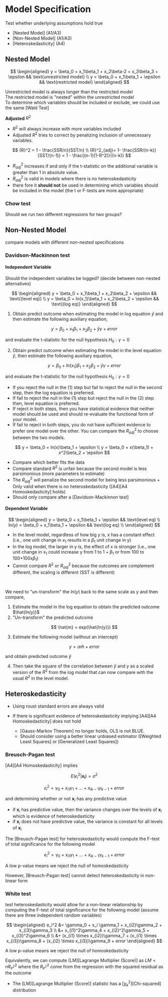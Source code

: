 # Model Specification

Test whether underlying assumptions hold true

-   [Nested Model] (A1/A3)
-   [Non-Nested Model] (A1/A3)
-   [Heteroskedasticity] (A4)

## Nested Model

$$
\begin{aligned}
y = \beta_0 + x_1\beta_1 + x_2\beta-2 + x_3\beta_3 + \epsilon && \text{unrestricted model} \\
y = \beta_0 + x_1\beta_1 + \epsilon && \text{restricted model}
\end{aligned}
$$

Unrestricted model is always longer than the restricted model\
The restricted model is "nested" within the unrestricted model\
To determine which variables should be included or exclude, we could use the same [Wald Test]

**Adjusted** $R^2$

-   $R^2$ will always increase with more variables included
-   Adjusted $R^2$ tries to correct by penalizing inclusion of unnecessary variables.

$$
{R}^2 = 1 - \frac{SSR/n}{SST/n} \\
{R}^2_{adj}= 1- \frac{SSR/(n-k)}{SST/(n-1)} = 1 - \frac{(n-1)(1-R^2)}{(n-k)}
$$

-   ${R}^2_{adj}$ increases if and only if the t-statistic on the additional variable is greater than 1 in absolute value.
-   ${R}^2_{adj}$ is valid in models where there is no heteroskedasticity
-   there fore it **should not** be used in determining which variables should be included in the model (the t or F-tests are more appropriate)

### Chow test

Should we run two different regressions for two groups?

## Non-Nested Model

compare models with different non-nested specifications

### Davidson-Mackinnon test

#### Independent Variable

Should the independent variables be logged? (decide between non-nested alternatives)

$$
\begin{aligned}
y =  \beta_0 + x_1\beta_1 + x_2\beta_2 + \epsilon && \text{(level eq)} \\
y =  \beta_0 + ln(x_1)\beta_1 + x_2\beta_2 + \epsilon && \text{(log eq)}
\end{aligned}
$$

1.  Obtain predict outcome when estimating the model in log equation $\check{y}$ and then estimate the following auxiliary equation,

$$
y = \beta_0 + x_1\beta_1 + x_2\beta_2 + \check{y}\gamma + error
$$

and evaluate the t-statistic for the null hypothesis $H_0: \gamma = 0$

2.  Obtain predict outcome when estimating the model in the level equation $\hat{y}$, then estimate the following auxiliary equation,

$$
y = \beta_0 + ln(x_1)\beta_1 + x_2\beta_2 + \check{y}\gamma + error
$$

and evaluate the t-statistic for the null hypothesis $H_0: \gamma = 0$

-   If you reject the null in the (1) step but fail to reject the null in the second step, then the log equation is preferred.
-   If fail to reject the null in the (1) step but reject the null in the (2) step then, level equation is preferred.
-   If reject in both steps, then you have statistical evidence that neither model should be used and should re-evaluate the functional form of your model.
-   If fail to reject in both steps, you do not have sufficient evidence to prefer one model over the other. You can compare the $R^2_{adj}$ to choose between the two models.

$$
y = \beta_0 + ln(x)\beta_1 + \epsilon \\
y = \beta_0 + x(\beta_1) + x^2\beta_2 + \epsilon
$$

-   Compare which better fits the data
-   Compare standard $R^2$ is unfair because the second model is less parsimonious (more parameters to estimate)
-   The $R_{adj}^2$ will penalize the second model for being less parsimonious + Only valid when there is no heteroskedasticity ([A4][A4 Homoskedasticity] holds)
-   Should only compare after a [Davidson-Mackinnon test]

#### Dependent Variable

$$
\begin{aligned}
y = \beta_0 + x_1\beta_1 + \epsilon && \text{level eq} \\
ln(y) = \beta_0 + x_1\beta_1 + \epsilon && \text{log eq} \\
\end{aligned}
$$

-   In the level model, regardless of how big y is, x has a constant effect (i.e., one unit change in $x_1$ results in a $\beta_1$ unit change in y)
-   In the log model, the larger in y is, the effect of x is stronger (i.e., one unit change in $x_1$ could increase y from 1 to $1+\beta_1$ or from 100 to 100+100x$\beta_1$)
-   Cannot compare $R^2$ or $R^2_{adj}$ because the outcomes are complement different, the scaling is different (SST is different)

<br>

We need to "un-transform" the $ln(y)$ back to the same scale as y and then compare,

1.  Estimate the model in the log equation to obtain the predicted outcome $\hat{ln(y)}$
2.  "Un-transform" the predicted outcome

$$
\hat{m} = exp(\hat{ln(y)})
$$

3.  Estimate the following model (without an intercept)

$$
y = \alpha\hat{m} + error
$$

and obtain predicted outcome $\hat{y}$

4.  Then take the square of the correlation between $\hat{y}$ and y as a scaled version of the $R^2$ from the log model that can now compare with the usual $R^2$ in the level model.

## Heteroskedasticity

-   Using roust standard errors are always valid

-   If there is significant evidence of heteroskedasticity implying [A4][A4 Homoskedasticity] does not hold

    -   [Gauss-Markov Theorem] no longer holds, OLS is not BLUE.
    -   Should consider using a better linear unbiased estimator ([Weighted Least Squares] or [Generalized Least Squares])

### Breusch-Pagan test

[A4][A4 Homoskedasticity] implies

$$
E(\epsilon_i^2|\mathbf{x_i})=\sigma^2
$$

$$
\epsilon_i^2 = \gamma_0 + x_{i1}\gamma_1 + ... + x_{ik -1}\gamma_{k-1} + error
$$

and determining whether or not $\mathbf{x}_i$ has any predictive value

-   if $\mathbf{x}_i$ has predictive value, then the variance changes over the levels of $\mathbf{x}_i$ which is evidence of heteroskedasticity
-   if $\mathbf{x}_i$ does not have predictive value, the variance is constant for all levels of $\mathbf{x}_i$

The [Breusch-Pagan test] for heteroskedasticity would compute the F-test of total significance for the following model

$$
e_i^2 = \gamma_0 + x_{i1}\gamma_1 + ... + x_{ik -1}\gamma_{k-1} + error
$$

A low p-value means we reject the null of homoskedasticity

However, [Breusch-Pagan test] cannot detect heteroskedasticity in non-linear form

### White test

test heteroskedasticity would allow for a non-linear relationship by computing the F-test of total significance for the following model (assume there are three independent random variables)

$$
\begin{aligned}
e_i^2 &= \gamma_0 + x_i \gamma_1 + x_{i2}\gamma_2 + x_{i3}\gamma_3 \\
&+ x_{i1}^2\gamma_4 + x_{i2}^2\gamma_5 + x_{i3}^2\gamma_6 \\
&+ (x_{i1} \times x_{i2})\gamma_7 + (x_{i1} \times x_{i3})\gamma_8 + (x_{i2} \times x_{i3})\gamma_9 + error
\end{aligned}
$$

A low p-value means we reject the null of homoskedasticity

Equivalently, we can compute [LM][Lagrange Multiplier (Score)] as $LM = nR^2_{e^2}$ where the $R^2_{e^2}$ come from the regression with the squared residual as the outcome

-   The [LM][Lagrange Multiplier (Score)] statistic has a [$\chi_k^2$][Chi-squared] distribution
